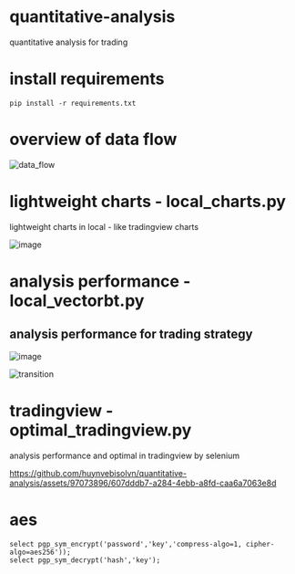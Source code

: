 # quantitative-analysis
quantitative analysis for trading

# install requirements
```
pip install -r requirements.txt
```

# overview of data flow

![data_flow](https://github.com/huynvebisolvn/quantitative-analysis/assets/97073896/270bd072-db23-4a77-a3d7-7f4c04c0c29c)

# lightweight charts - local_charts.py
lightweight charts in local - like tradingview charts

![image](https://github.com/huynvebisolvn/quantitative-analysis/assets/97073896/14d764b0-df5d-42e3-a583-fbada4e5c263)

# analysis performance - local_vectorbt.py
## analysis performance for trading strategy

![image](https://github.com/huynvebisolvn/quantitative-analysis/assets/97073896/892b52aa-c1eb-4b9f-8ffc-bf7cbed11eee)

![transition](https://github.com/huynvebisolvn/quantitative-analysis/assets/97073896/28b1d1c7-012b-4dc8-a924-0243e20ed40d)

# tradingview - optimal_tradingview.py
analysis performance and optimal in tradingview by selenium

https://github.com/huynvebisolvn/quantitative-analysis/assets/97073896/607dddb7-a284-4ebb-a8fd-caa6a7063e8d

# aes
```
select pgp_sym_encrypt('password','key','compress-algo=1, cipher-algo=aes256'));
select pgp_sym_decrypt('hash','key');
```
